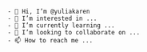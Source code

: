 ```
- 👋 Hi, I’m @yuliakaren
- 👀 I’m interested in ...
- 🌱 I’m currently learning ...
- 💞️ I’m looking to collaborate on ...
- 📫 How to reach me ...
```
<!---
yuliakaren/yuliakaren is a ✨ special ✨ repository because its `README.md` (this file) appears on your GitHub profile.
You can click the Preview link to take a look at your changes.
--->

